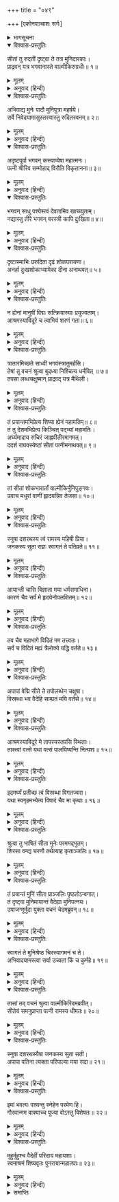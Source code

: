 +++
title = "०४९"

+++
[एकोनपञ्चाशः सर्गः]



<details><summary>भागसूचना</summary>

49. मुनिकुमारोंसे समाचार पाकर वाल्मीकिका सीताके पास आ उन्हें सान्त्वना देना और आश्रममें लिवा ले जाना
</details>

<details open><summary>विश्वास-प्रस्तुतिः</summary>

सीतां तु रुदतीं दृष्ट्वा ते तत्र मुनिदारकाः।  
प्राद्रवन् यत्र भगवानास्ते वाल्मीकिरुग्रधीः॥ १॥
</details>

<details><summary>मूलम्</summary>

सीतां तु रुदतीं दृष्ट्वा ते तत्र मुनिदारकाः।  
प्राद्रवन् यत्र भगवानास्ते वाल्मीकिरुग्रधीः॥ १॥
</details>

<details><summary>अनुवाद (हिन्दी)</summary>

जहाँ सीता रो रही थीं, वहाँसे थोड़ी ही दूरपर ऋषियोंके कुछ बालक थे। वे उन्हें रोते देख अपने आश्रमकी ओर दौड़े, जहाँ उग्र तपस्यामें मन लगानेवाले भगवान् वाल्मीकि मुनि विराजमान थे॥ १॥
</details>

<details open><summary>विश्वास-प्रस्तुतिः</summary>

अभिवाद्य मुनेः पादौ मुनिपुत्रा महर्षये।  
सर्वे निवेदयामासुस्तस्यास्तु रुदितस्वनम्॥ २॥
</details>

<details><summary>मूलम्</summary>

अभिवाद्य मुनेः पादौ मुनिपुत्रा महर्षये।  
सर्वे निवेदयामासुस्तस्यास्तु रुदितस्वनम्॥ २॥
</details>

<details><summary>अनुवाद (हिन्दी)</summary>

उन सब मुनिकुमारोंने महर्षिके चरणोंमें अभिवादन करके उनसे सीताजीके रोनेका समाचार सुनाया॥ २॥
</details>

<details open><summary>विश्वास-प्रस्तुतिः</summary>

अदृष्टपूर्वा भगवन् कस्याप्येषा महात्मनः।  
पत्नी श्रीरिव सम्मोहाद् विरौति विकृतानना॥ ३॥
</details>

<details><summary>मूलम्</summary>

अदृष्टपूर्वा भगवन् कस्याप्येषा महात्मनः।  
पत्नी श्रीरिव सम्मोहाद् विरौति विकृतानना॥ ३॥
</details>

<details><summary>अनुवाद (हिन्दी)</summary>

वे बोले—‘भगवन्! गङ्गातटपर किन्हीं महात्मा नरेशकी पत्नी हैं, जो साक्षात् लक्ष्मीके समान जान पड़ती हैं। इन्हें हमलोगोंने पहले कभी नहीं देखा था। वे मोहके कारण विकृतमुख होकर रो रही हैं॥ ३॥
</details>

<details open><summary>विश्वास-प्रस्तुतिः</summary>

भगवन् साधु पश्येस्त्वं देवतामिव खाच्च्युताम्।  
नद्यास्तु तीरे भगवन् वरस्त्री कापि दुःखिता॥ ४॥
</details>

<details><summary>मूलम्</summary>

भगवन् साधु पश्येस्त्वं देवतामिव खाच्च्युताम्।  
नद्यास्तु तीरे भगवन् वरस्त्री कापि दुःखिता॥ ४॥
</details>

<details><summary>अनुवाद (हिन्दी)</summary>

‘भगवन्! आप स्वयं चलकर अच्छी तरह देख लें। वे आकाशसे उतरी हुई किसी देवी-सी दिखायी देती हैं। प्रभो! गङ्गाजीके तटपर जो वे कोई श्रेष्ठ सुन्दरी स्त्री बैठी हैं, बहुत दुःखी हैं॥ ४॥
</details>

<details open><summary>विश्वास-प्रस्तुतिः</summary>

दृष्टास्माभिः प्ररुदिता दृढं शोकपरायणा।  
अनर्हा दुःखशोकाभ्यामेका दीना अनाथवत्॥ ५॥
</details>

<details><summary>मूलम्</summary>

दृष्टास्माभिः प्ररुदिता दृढं शोकपरायणा।  
अनर्हा दुःखशोकाभ्यामेका दीना अनाथवत्॥ ५॥
</details>

<details><summary>अनुवाद (हिन्दी)</summary>

‘हमने अपनी आँखों देखा है, वे बड़े जोर-जोरसे रोती हैं और गहरे शोकमें डूबी हुई हैं। वे दुःख और शोक भोगनेके योग्य नहीं हैं। अकेली हैं, दीन हैं और अनाथकी तरह बिलख रही हैं॥ ५॥
</details>

<details open><summary>विश्वास-प्रस्तुतिः</summary>

न ह्येनां मानुषीं विद्मः सत्क्रियास्याः प्रयुज्यताम्।  
आश्रमस्याविदूरे च त्वामियं शरणं गता॥ ६॥
</details>

<details><summary>मूलम्</summary>

न ह्येनां मानुषीं विद्मः सत्क्रियास्याः प्रयुज्यताम्।  
आश्रमस्याविदूरे च त्वामियं शरणं गता॥ ६॥
</details>

<details><summary>अनुवाद (हिन्दी)</summary>

‘हमारी समझमें ये मानवी स्त्री नहीं हैं। आपको इनका सत्कार करना चाहिये। इस आश्रमसे थोड़ी ही दूरपर होनेके कारण ये वास्तवमें आपकी शरणमें आयी हैं॥ ६॥
</details>

<details open><summary>विश्वास-प्रस्तुतिः</summary>

त्रातारमिच्छते साध्वी भगवंस्त्रातुमर्हसि।  
तेषां तु वचनं श्रुत्वा बुद‍्ध्या निश्चित्य धर्मवित् ॥ ७॥  
तपसा लब्धचक्षुष्मान् प्राद्रवद् यत्र मैथिली।
</details>

<details><summary>मूलम्</summary>

त्रातारमिच्छते साध्वी भगवंस्त्रातुमर्हसि।  
तेषां तु वचनं श्रुत्वा बुद‍्ध्या निश्चित्य धर्मवित् ॥ ७॥  
तपसा लब्धचक्षुष्मान् प्राद्रवद् यत्र मैथिली।
</details>

<details><summary>अनुवाद (हिन्दी)</summary>

‘भगवन्! ये साध्वी देवी अपने लिये कोई रक्षक ढूँढ़ रही हैं। अतः आप इनकी रक्षा करें।’ उन मुनिकुमारोंकी यह बात सुनकर धर्मज्ञ महर्षिने बुद्धिसे निश्चित करके असली बातको जान लिया; क्योंकि उन्हें तपस्याद्वारा दिव्य दृष्टि प्राप्त थी। जानकर वे उस स्थानपर दौड़े हुए आये, जहाँ मिथिलेशकुमारी सीता विराजमान थीं॥ ७ १/२॥
</details>

<details open><summary>विश्वास-प्रस्तुतिः</summary>

तं प्रयान्तमभिप्रेत्य शिष्या ह्येनं महामतिम्॥ ८॥  
तं तु देशमभिप्रेत्य किञ्चित् पद‍्भ्यां महामतिः।  
अर्घ्यमादाय रुचिरं जाह्नवीतीरमागमत्।  
ददर्श राघवस्येष्टां सीतां पत्नीमनाथवत्॥ ९॥
</details>

<details><summary>मूलम्</summary>

तं प्रयान्तमभिप्रेत्य शिष्या ह्येनं महामतिम्॥ ८॥  
तं तु देशमभिप्रेत्य किञ्चित् पद‍्भ्यां महामतिः।  
अर्घ्यमादाय रुचिरं जाह्नवीतीरमागमत्।  
ददर्श राघवस्येष्टां सीतां पत्नीमनाथवत्॥ ९॥
</details>

<details><summary>अनुवाद (हिन्दी)</summary>

उन परम बुद्धिमान् महर्षिको जाते देख उनके शिष्य भी उनके साथ हो लिये। कुछ पैदल चलकर वे महामति महर्षि सुन्दर अर्घ्य लिये गङ्गातटवर्ती उस स्थानपर आये। वहाँ आकर उन्होंने श्रीरघुनाथजीकी प्रिय पत्नी सीताको अनाथकी-सी दशामें देखा॥ ८-९॥
</details>

<details open><summary>विश्वास-प्रस्तुतिः</summary>

तां सीतां शोकभारार्तां वाल्मीकिर्मुनिपुङ्गवः।  
उवाच मधुरां वाणीं ह्लादयन्निव तेजसा॥ १०॥
</details>

<details><summary>मूलम्</summary>

तां सीतां शोकभारार्तां वाल्मीकिर्मुनिपुङ्गवः।  
उवाच मधुरां वाणीं ह्लादयन्निव तेजसा॥ १०॥
</details>

<details><summary>अनुवाद (हिन्दी)</summary>

शोकके भारसे पीड़ित हुई सीताको अपने तेजसे आह्लादित-सी करते हुए मुनिवर वाल्मीकि मधुर वाणीमें बोले—॥ १०॥
</details>

<details open><summary>विश्वास-प्रस्तुतिः</summary>

स्नुषा दशरथस्य त्वं रामस्य महिषी प्रिया।  
जनकस्य सुता राज्ञः स्वागतं ते पतिव्रते॥ ११॥
</details>

<details><summary>मूलम्</summary>

स्नुषा दशरथस्य त्वं रामस्य महिषी प्रिया।  
जनकस्य सुता राज्ञः स्वागतं ते पतिव्रते॥ ११॥
</details>

<details><summary>अनुवाद (हिन्दी)</summary>

‘पतिव्रते! तुम राजा दशरथकी पुत्रवधू, महाराज श्रीरामकी प्यारी पटरानी और मिथिलाके राजा जनककी पुत्री हो। तुम्हारा स्वागत है॥ ११॥
</details>

<details open><summary>विश्वास-प्रस्तुतिः</summary>

आयान्ती चासि विज्ञाता मया धर्मसमाधिना।  
कारणं चैव सर्वं मे हृदयेनोपलक्षितम्॥ १२॥
</details>

<details><summary>मूलम्</summary>

आयान्ती चासि विज्ञाता मया धर्मसमाधिना।  
कारणं चैव सर्वं मे हृदयेनोपलक्षितम्॥ १२॥
</details>

<details><summary>अनुवाद (हिन्दी)</summary>

‘जब तुम यहाँ आ रही थी, तभी अपनी धर्मसमाधिके द्वारा मुझे इसका पता लग गया था। तुम्हारे परित्यागका जो सारा कारण है, उसे मैंने अपने मनसे ही जान लिया है॥ १२॥
</details>

<details open><summary>विश्वास-प्रस्तुतिः</summary>

तव चैव महाभागे विदितं मम तत्त्वतः।  
सर्वं च विदितं मह्यं त्रैलोक्ये यद्धि वर्तते॥ १३॥
</details>

<details><summary>मूलम्</summary>

तव चैव महाभागे विदितं मम तत्त्वतः।  
सर्वं च विदितं मह्यं त्रैलोक्ये यद्धि वर्तते॥ १३॥
</details>

<details><summary>अनुवाद (हिन्दी)</summary>

‘महाभागे! तुम्हारा सारा वृत्तान्त मैंने ठीक-ठीक जान लिया है। त्रिलोकीमें जो कुछ हो रहा है, वह सब मुझे विदित है॥ १३॥
</details>

<details open><summary>विश्वास-प्रस्तुतिः</summary>

अपापां वेद्मि सीते ते तपोलब्धेन चक्षुषा।  
विस्रब्धा भव वैदेहि साम्प्रतं मयि वर्तसे॥ १४॥
</details>

<details><summary>मूलम्</summary>

अपापां वेद्मि सीते ते तपोलब्धेन चक्षुषा।  
विस्रब्धा भव वैदेहि साम्प्रतं मयि वर्तसे॥ १४॥
</details>

<details><summary>अनुवाद (हिन्दी)</summary>

‘सीते! मैं तपस्याद्वारा प्राप्त हुई दिव्य-दृष्टिसे जानता हूँ कि तुम निष्पाप हो। अतः विदेहनन्दिनि! अब निश्चिन्त हो जाओ। इस समय तुम मेरे पास हो॥ १४॥
</details>

<details open><summary>विश्वास-प्रस्तुतिः</summary>

आश्रमस्याविदूरे मे तापस्यस्तपसि स्थिताः।  
तास्त्वां वत्से यथा वत्सं पालयिष्यन्ति नित्यशः॥ १५॥
</details>

<details><summary>मूलम्</summary>

आश्रमस्याविदूरे मे तापस्यस्तपसि स्थिताः।  
तास्त्वां वत्से यथा वत्सं पालयिष्यन्ति नित्यशः॥ १५॥
</details>

<details><summary>अनुवाद (हिन्दी)</summary>

‘बेटी! मेरे आश्रमके पास ही कुछ तापसी स्त्रियाँ रहती हैं, जो तपस्यामें संलग्न हैं। वे अपनी बच्चीके समान सदा तुम्हारा पालन करेंगी॥ १५॥
</details>

<details open><summary>विश्वास-प्रस्तुतिः</summary>

इदमर्घ्यं प्रतीच्छ त्वं विस्रब्धा विगतज्वरा।  
यथा स्वगृहमभ्येत्य विषादं चैव मा कृथाः॥ १६॥
</details>

<details><summary>मूलम्</summary>

इदमर्घ्यं प्रतीच्छ त्वं विस्रब्धा विगतज्वरा।  
यथा स्वगृहमभ्येत्य विषादं चैव मा कृथाः॥ १६॥
</details>

<details><summary>अनुवाद (हिन्दी)</summary>

‘यह मेरा दिया हुआ अर्घ्य ग्रहण करो और निश्चिन्त एवं निर्भय हो जाओ। अपने ही घरमें आ गयी हो, ऐसा समझकर विषाद न करो’॥ १६॥
</details>

<details open><summary>विश्वास-प्रस्तुतिः</summary>

श्रुत्वा तु भाषितं सीता मुनेः परममद्भुतम्।  
शिरसा वन्द्य चरणौ तथेत्याह कृताञ्जलिः॥ १७॥
</details>

<details><summary>मूलम्</summary>

श्रुत्वा तु भाषितं सीता मुनेः परममद्भुतम्।  
शिरसा वन्द्य चरणौ तथेत्याह कृताञ्जलिः॥ १७॥
</details>

<details><summary>अनुवाद (हिन्दी)</summary>

महर्षिका यह अत्यन्त अद्भुत भाषण सुनकर सीताने उनके चरणोंमें मस्तक झुकाकर प्रणाम किया और हाथ जोड़कर कहा—‘जो आज्ञा’॥ १७॥
</details>

<details open><summary>विश्वास-प्रस्तुतिः</summary>

तं प्रयान्तं मुनिं सीता प्राञ्जलिः पृष्ठतोऽन्वगात्।  
तं दृष्ट्वा मुनिमायान्तं वैदेह्या मुनिपत्नयः।  
उपाजग्मुर्मुदा युक्ता वचनं चेदमब्रुवन्॥ १८॥
</details>

<details><summary>मूलम्</summary>

तं प्रयान्तं मुनिं सीता प्राञ्जलिः पृष्ठतोऽन्वगात्।  
तं दृष्ट्वा मुनिमायान्तं वैदेह्या मुनिपत्नयः।  
उपाजग्मुर्मुदा युक्ता वचनं चेदमब्रुवन्॥ १८॥
</details>

<details><summary>अनुवाद (हिन्दी)</summary>

तब मुनि आगे-आगे चले और सीता हाथ जोड़े उनके पीछे हो लीं। विदेहनन्दिनीके साथ महर्षिको आते देख मुनिपत्नियाँ उनके पास आयीं और बड़ी प्रसन्नताके साथ इस प्रकार बोलीं—॥ १८॥
</details>

<details open><summary>विश्वास-प्रस्तुतिः</summary>

स्वागतं ते मुनिश्रेष्ठ चिरस्यागमनं च ते।  
अभिवादयामस्त्वां सर्वा उच्यतां किं च कुर्महे॥ १९॥
</details>

<details><summary>मूलम्</summary>

स्वागतं ते मुनिश्रेष्ठ चिरस्यागमनं च ते।  
अभिवादयामस्त्वां सर्वा उच्यतां किं च कुर्महे॥ १९॥
</details>

<details><summary>अनुवाद (हिन्दी)</summary>

‘मुनिश्रेष्ठ! आपका स्वागत है। बहुत दिनोंके बाद यहाँ आपका शुभागमन हुआ है। हम सभी आपको अभिवादन करती हैं। बताइये, हम आपकी क्या सेवा करें’॥ १९॥
</details>

<details open><summary>विश्वास-प्रस्तुतिः</summary>

तासां तद् वचनं श्रुत्वा वाल्मीकिरिदमब्रवीत्।  
सीतेयं समनुप्राप्ता पत्नी रामस्य धीमतः॥ २०॥
</details>

<details><summary>मूलम्</summary>

तासां तद् वचनं श्रुत्वा वाल्मीकिरिदमब्रवीत्।  
सीतेयं समनुप्राप्ता पत्नी रामस्य धीमतः॥ २०॥
</details>

<details><summary>अनुवाद (हिन्दी)</summary>

उनका यह वचन सुनकर वाल्मीकिजी बोले—‘ये परम बुद्धिमान् राजा श्रीरामकी धर्मपत्नी सीता यहाँ आयी हैं॥ २०॥
</details>

<details open><summary>विश्वास-प्रस्तुतिः</summary>

स्नुषा दशरथस्यैषा जनकस्य सुता सती।  
अपापा पतिना त्यक्ता परिपाल्या मया सदा॥ २१॥
</details>

<details><summary>मूलम्</summary>

स्नुषा दशरथस्यैषा जनकस्य सुता सती।  
अपापा पतिना त्यक्ता परिपाल्या मया सदा॥ २१॥
</details>

<details><summary>अनुवाद (हिन्दी)</summary>

‘सती सीता राजा दशरथकी पुत्रवधू और जनककी पुत्री हैं। निष्पाप होनेपर भी पतिने इनका परित्याग कर दिया है। अतः मुझे ही इनका सदा लालन-पालन करना है॥
</details>

<details open><summary>विश्वास-प्रस्तुतिः</summary>

इमां भवत्यः पश्यन्तु स्नेहेन परमेण हि।  
गौरवान्मम वाक्याच्च पूज्या वोऽस्तु विशेषतः॥ २२॥
</details>

<details><summary>मूलम्</summary>

इमां भवत्यः पश्यन्तु स्नेहेन परमेण हि।  
गौरवान्मम वाक्याच्च पूज्या वोऽस्तु विशेषतः॥ २२॥
</details>

<details><summary>अनुवाद (हिन्दी)</summary>

‘अतः आप सब लोग इनपर अत्यन्त स्नेह-दृष्टि रखें। मेरे कहनेसे तथा अपने ही गौरवसे भी ये आपकी विशेष आदरणीया हैं’॥ २२॥
</details>

<details open><summary>विश्वास-प्रस्तुतिः</summary>

मुहुर्मुहुश्च वैदेहीं परिदाय महायशाः।  
स्वमाश्रमं शिष्यवृतः पुनरायान्महातपाः॥ २३॥
</details>

<details><summary>मूलम्</summary>

मुहुर्मुहुश्च वैदेहीं परिदाय महायशाः।  
स्वमाश्रमं शिष्यवृतः पुनरायान्महातपाः॥ २३॥
</details>

<details><summary>अनुवाद (हिन्दी)</summary>

इस प्रकार बारम्बार सीताजीको मुनिपत्नियोंके हाथमें सौंपकर महायशस्वी एवं महातपस्वी वाल्मीकिजी शिष्योंके साथ फिर अपने आश्रमपर लौट आये॥ २३॥
</details>

<details><summary>समाप्तिः</summary>

इत्यार्षे श्रीमद्रामायणे वाल्मीकीये आदिकाव्ये उत्तरकाण्डे एकोनपञ्चाशः सर्गः॥ ४९॥  
इस प्रकार श्रीवाल्मीकिनिर्मित आर्षरामायण आदिकाव्यके उत्तरकाण्डमें उनचासवाँ सर्ग पूरा हुआ॥ ४९॥
</details>

